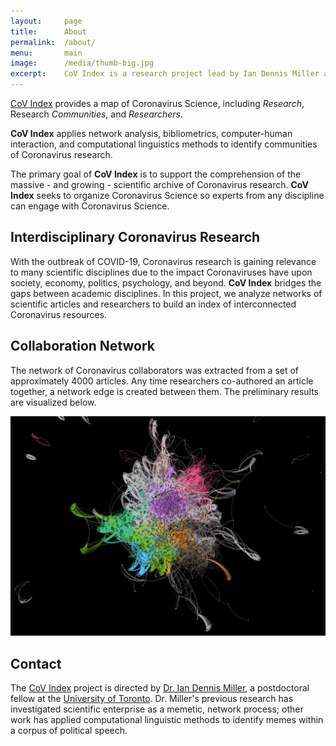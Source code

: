 ```yaml
---
layout:     page
title:      About
permalink:  /about/
menu:       main
image:      /media/thumb-big.jpg
excerpt:    CoV Index is a research project lead by Ian Dennis Miller at the University of Toronto
---
```


[CoV Index](http://covindex.com) provides a map of Coronavirus Science, including *Research*, Research *Communities*, and *Researchers*.

**CoV Index** applies network analysis, bibliometrics, computer-human interaction, and computational linguistics methods to identify communities of Coronavirus research.

The primary goal of **CoV Index** is to support the comprehension of the massive - and growing - scientific archive of Coronavirus research.
**CoV Index** seeks to organize Coronavirus Science so experts from any discipline can engage with Coronavirus Science.

## Interdisciplinary Coronavirus Research

With the outbreak of COVID-19, Coronavirus research is gaining relevance to many scientific disciplines due to the impact Coronaviruses have upon society, economy, politics, psychology, and beyond.
**CoV Index** bridges the gaps between academic disciplines.
In this project, we analyze networks of scientific articles and researchers to build an index of interconnected Coronavirus resources.

## Collaboration Network

The network of Coronavirus collaborators was extracted from a set of approximately 4000 articles.
Any time researchers co-authored an article together, a network edge is created between them.
The preliminary results are visualized below.

<p align="center">
    <img src="/media/net/coronavirus-collaboration-network.jpg">
</p>

## Contact

The [CoV Index](http://covindex.com) project is directed by [Dr. Ian Dennis Miller](https://twitter.com/iandennismiller), a postdoctoral fellow at the [University of Toronto](http://imiller.utsc.utoronto.ca).
Dr. Miller's previous research has investigated scientific enterprise as a memetic, network process; other work has applied computational linguistic methods to identify memes within a corpus of political speech.
